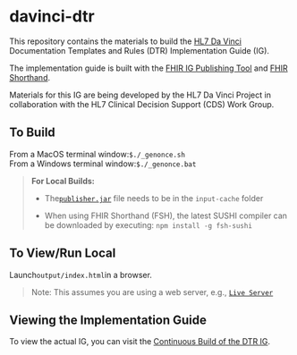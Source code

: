 # davinci-dtr
This repository contains the materials to build the [HL7 Da Vinci](http://www.hl7.org/about/davinci/) Documentation Templates and Rules (DTR) Implementation Guide (IG).

The implementation guide is built with the [FHIR IG Publishing Tool](https://www.hl7.org/fhir/downloads.html) and [FHIR Shorthand](https://build.fhir.org/ig/HL7/fhir-shorthand/index.html).

Materials for this IG are being developed by the HL7 Da Vinci Project in collaboration with the HL7 Clinical Decision Support (CDS) Work Group.

## To Build
From a MacOS terminal window:`$./_genonce.sh`<br>
From a Windows terminal window:`$./_genonce.bat`

> **For Local Builds:**
> * The[`publisher.jar`](https://github.com/HL7/fhir-ig-publisher/releases/latest/download/publisher.jar) file needs to be in the `input-cache` folder
>  
> * When using FHIR Shorthand (FSH), the latest SUSHI compiler can be downloaded by executing: `npm install -g fsh-sushi`


## To View/Run Local
Launch`output/index.html`in a browser.<br> 
> Note: This assumes you are using a web server, e.g., [`Live Server`](https://github.com/ritwickdey/live-server-web-extension)

## Viewing the Implementation Guide
To view the actual IG, you can visit the [Continuous Build of the DTR IG](http://build.fhir.org/ig/HL7/davinci-dtr/index.html).

<!-- ## Balloting
>This IG will be a ballot as a part of the early HL7 May 2022 ballot cycle. Interested parties should sign up for participation at the [HL7 Ballot Desktop](http://www.hl7.org/ctl.cfm?action=ballots.home). -->
